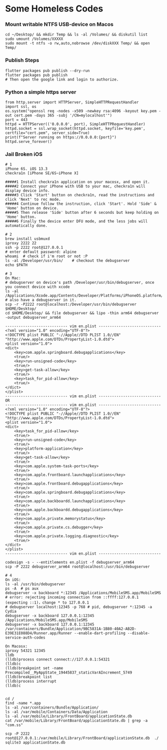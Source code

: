 
# Some Homeless Codes

### Mount writable NTFS USB-device on Macos

    cd ~/Desktop/ && mkdir Temp && ls -al /Volumes/ && diskutil list 
    sudo umount /Volumes/XXXXX
    sudo mount -t ntfs -o rw,auto,nobrowse /dev/diskXXX Temp/ && open Temp/

### Publish Steps

    flutter packages pub publish --dry-run
    flutter packages pub publish
    # Then open the google link and login to authorize.


### Python a simple https server

    from http.server import HTTPServer, SimpleHTTPRequestHandler
    import ssl, os
    os.system("openssl req -nodes -x509 -newkey rsa:4096 -keyout key.pem -out cert.pem -days 365 -subj '/CN=mylocalhost'")
    port = 443
    httpd = HTTPServer(('0.0.0.0', port), SimpleHTTPRequestHandler)
    httpd.socket = ssl.wrap_socket(httpd.socket, keyfile='key.pem', certfile="cert.pem", server_side=True)
    print(f"Server running on https://0.0.0.0:{port}")
    httpd.serve_forever()



### Jail Broken iOS

    # 1
    iPhone 6S. iOS 13.3
    checkra1n [iPhone SE/6S~iPhone X]

    #####1 Install checkra1n application on your macosx, and open it.
    #####2 Connect your iPhone with USB to your mac, checkra1n will display device info.
    #####3 Click 'Start' button on checkra1n, read the instructions and click 'Next' to rec mode.
    #####4 Continue follow the instruction, click 'Start'. Hold 'Side' & 'Home' button on device. 
    #####5 Then release 'Side' button after 6 seconds but keep holding on 'Home' button.
    #####6 Finally the device enter DFU mode, and the less jobs will automatically done. 

    # 2
    brew install usbmuxd
    iproxy 2222 22
    ssh -p 2222 root@127.0.0.1
    # enter default password: alpine
    whoami  # check if i'm root or not :P
    ls -al /Developer/usr/bin/    # checkout the debugserver
    echo $PATH

    # 3
    On Mac:
    # debugserver on device's path /Developer/usr/bin/debugserver, once you connect device with xcode 
    ls -al /Applications/Xcode.app/Contents/Developer/Platforms/iPhoneOS.platform/DeviceSupport/13.3/DeveloperDiskImage.dmg # also have a debugserver in it.
    scp -r -P2222 root@localhost:/Developer/usr/bin/debugserver $HOME/Desktop/
    cd $HOME/Desktop/ && file debugserver && lipo -thin arm64 debugserver -output debugserver_arm64

    ---------------------------- vim en.plist ----------------------------
    <?xml version="1.0" encoding="UTF-8"?>
    <!DOCTYPE plist PUBLIC "-//Apple//DTD PLIST 1.0//EN" "http://www.apple.com/DTDs/PropertyList-1.0.dtd">
    <plist version="1.0">
    <dict>
        <key>com.apple.springboard.debugapplications</key>
        <true/>
        <key>run-unsigned-code</key>
        <true/>
        <key>get-task-allow</key>
        <true/>
        <key>task_for_pid-allow</key>
        <true/>
    </dict>
    </plist>
    ---------------------------- vim en.plist ----------------------------
    OR 
    ---------------------------- vim en.plist ----------------------------
    <?xml version="1.0" encoding="UTF-8"?>
    <!DOCTYPE plist PUBLIC "-//Apple//DTD PLIST 1.0//EN" "http://www.apple.com/DTDs/PropertyList-1.0.dtd">
    <plist version="1.0">
    <dict>
        <key>task_for_pid-allow</key>
        <true/>
        <key>run-unsigned-code</key>
        <true/>
        <key>platform-application</key>
        <true/>
        <key>get-task-allow</key>
        <true/>
        <key>com.apple.system-task-ports</key>
        <true/>
        <key>com.apple.frontboard.launchapplications</key>
        <true/>
        <key>com.apple.frontboard.debugapplications</key>
        <true/>
        <key>com.apple.springboard.debugapplications</key>
        <true/>
        <key>com.apple.backboardd.launchapplications</key>
        <true/>
        <key>com.apple.backboardd.debugapplications</key>
        <true/>
        <key>com.apple.private.memorystatus</key>
        <true/>
        <key>com.apple.private.cs.debugger</key>
        <true/>
        <key>com.apple.private.logging.diagnostic</key>
        <true/>
    </dict>
    </plist>
    ---------------------------- vim en.plist ----------------------------

    codesign -s - --entitlements en.plist -f debugserver_arm64
    scp -P 2222 debugserver_arm64 root@localhost:/usr/bin/debugserver

    # 4
    On iOS:
    ls -al /usr/bin/debugserver
    ps -A  # ps aux
    debugserver -x backboard *:12345 /Applications/MobileSMS.app/MobileSMS  # error: rejecting incoming connection from ::ffff:127.0.0.1 (expecting ::1)，change * to 127.0.0.1
    # debugserver localhost:12345 -p 768 # pid, debugserver *:12345 -a Cydia
    debugserver -x backboard 127.0.0.1:12345 /Applications/MobileSMS.app/MobileSMS
    debugserver -x backboard 127.0.0.1:12345  /var/containers/Bundle/Application/9BC5831A-1B80-40A2-AB2D-E39E31E088D4/Runner.app/Runner --enable-dart-profiling --disable-service-auth-codes 
    
    On Macosx:    
    iproxy 54321 12345
    lldb
    (lldb)process connect connect://127.0.0.1:54321
    (lldb)c
    (lldb)breakpoint set -name Precompiled__MyAppState_19445837_staticVarAIncrement_5749
    (lldb)breakpoint list
    (lldb)process interrupt
    (lldb)c


    cd /
    find -name *.app
    ls -al /var/containers/Bundle/Application/
    ls -al /var/mobile/Containers/Data/Application
    ls -al /var/mobile/Library/FrontBoard/applicationState.db
    cat /var/mobile/Library/FrontBoard/applicationState.db | grep -a "com.ss"

    scp -P 2222 root@127.0.0.1:/var/mobile/Library/FrontBoard/applicationState.db  ./
    sqlite3 applicationState.db 